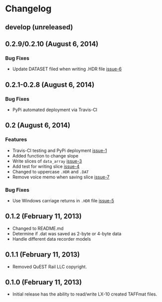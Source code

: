 # Changelog

## develop (unreleased)

## 0.2.9/0.2.10 (August 6, 2014)

### Bug Fixes

- Update DATASET filed when writing .HDR file [issue-6][]

## 0.2.1-0.2.8 (August 6, 2014)

### Bug Fixes

- PyPi automated deployment via Travis-CI

## 0.2 (August 6, 2014)

### Features

- Travis-CI testing and PyPi deployment [issue-1][]
- Added function to change slope
- Write slices of `data_array` [issue-3][]
- Add test for writing slice [issue-4][]
- Changed to uppercase `.HDR` and `.DAT`
- Remove voice memo when saving slice [issue-7][]

### Bug Fixes

- Use Windows carriage returns in `.HDR` file [issue-5][]

## 0.1.2 (February 11, 2013)

- Changed to README.md
- Determine if .dat was saved as 2-byte or 4-byte data
- Handle different data recorder models

## 0.1.1 (February 11, 2013)

- Removed QuEST Rail LLC copyright.

## 0.1.0 (February 11, 2013)

- Initial release has the ability to read/write LX-10 created TAFFmat
  files.

[issue-1]: https://github.com/questrail/taffmat/issues/1
[issue-3]: https://github.com/questrail/taffmat/issues/3
[issue-4]: https://github.com/questrail/taffmat/issues/4
[issue-5]: https://github.com/questrail/taffmat/issues/5
[issue-6]: https://github.com/questrail/taffmat/issues/6
[issue-7]: https://github.com/questrail/taffmat/issues/7
